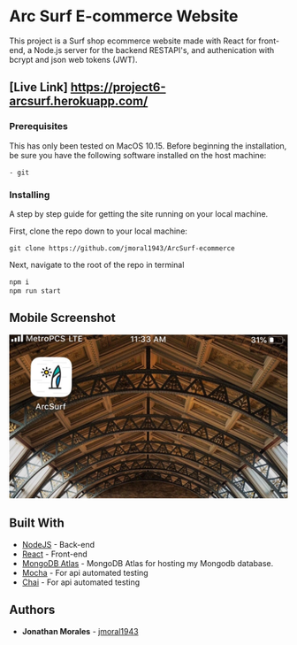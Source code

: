 # Arc Surf E-commerce Website

This project is a Surf shop ecommerce website made with React for front-end, a Node.js server for the backend RESTAPI's, and authenication with bcrypt and json web tokens (JWT).

## [Live Link] https://project6-arcsurf.herokuapp.com/

### Prerequisites

This has only been tested on MacOS 10.15.
Before beginning the installation, be sure you have the following software installed on the host machine:

```
- git
```

### Installing

A step by step guide for getting the site running on your local machine.

First, clone the repo down to your local machine:

```
git clone https://github.com/jmoral1943/ArcSurf-ecommerce
```

Next, navigate to the root of the repo in terminal

```
npm i
npm run start
```

## Mobile Screenshot 
![Mobile Icon](./audits/mobile-screenshot.jpg)

## Built With

- [NodeJS](https://nodejs.org/en/) - Back-end
- [React](https://reactjs.org/) - Front-end
- [MongoDB Atlas](https://www.mongodb.com/cloud/atlas) - MongoDB Atlas for hosting my Mongodb database.
- [Mocha](https://mochajs.org/) - For api automated testing
- [Chai](https://www.chaijs.com/) - For api automated testing

## Authors

- **Jonathan Morales**  - [jmoral1943](https://github.com/jmoral1943)
